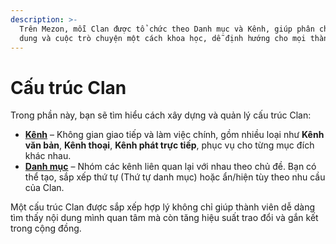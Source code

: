 ```yaml
---
description: >-
  Trên Mezon, mỗi Clan được tổ chức theo Danh mục và Kênh, giúp phân chia nội
  dung và cuộc trò chuyện một cách khoa học, dễ định hướng cho mọi thành viên.
---
```


# Cấu trúc Clan

Trong phần này, bạn sẽ tìm hiểu cách xây dựng và quản lý cấu trúc Clan:

* [**Kênh**](kenh-trong-clan/) – Không gian giao tiếp và làm việc chính, gồm nhiều loại như **Kênh văn bản**, **Kênh thoại**, **Kênh phát trực tiếp**, phục vụ cho từng mục đích khác nhau.
* [**Danh mục**](danh-muc-trong-clan.md) – Nhóm các kênh liên quan lại với nhau theo chủ đề. Bạn có thể tạo, sắp xếp thứ tự (Thứ tự danh mục) hoặc ẩn/hiện tùy theo nhu cầu của Clan.

Một cấu trúc Clan được sắp xếp hợp lý không chỉ giúp thành viên dễ dàng tìm thấy nội dung mình quan tâm mà còn tăng hiệu suất trao đổi và gắn kết trong cộng đồng.
